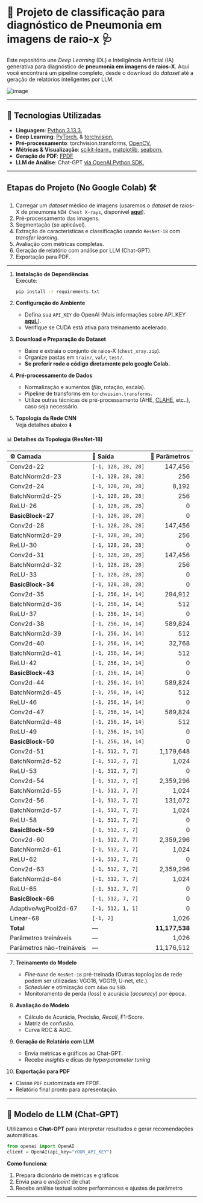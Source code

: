 # 🚀 Projeto de classificação para diagnóstico de Pneumonia em imagens de raio-x 🩺

Este repositório une _Deep Learning_ (DL) e Inteligência Artificial (IA) generativa para diagnóstico de **pneumonia em imagens de raios‑X**. Aqui você encontrará um pipeline completo, desde o download do _dataset_ até a geração de relatórios inteligentes por LLM.

![image](https://github.com/user-attachments/assets/39475ce2-c99e-4c72-95fa-b6fb4126c0c4)

---

## 🎯 Tecnologias Utilizadas

- **Linguagem**: [Python 3.13.3.](https://www.python.org/downloads/)
- **Deep Learning**: [PyTorch.](https://pytorch.org/) & [torchvision.](https://pytorch.org/vision/stable/index.html)
- **Pré-processamento**: torchvision.transforms, [OpenCV.](https://docs.opencv.org/)
- **Métricas & Visualização**: [scikit-learn.](https://scikit-learn.org/stable/), [matplotlib](https://matplotlib.org/), [seaborn.](https://seaborn.pydata.org/)
- **Geração de PDF**: [FPDF](https://pypi.org/project/fpdf/)
- **LLM de Análise**: Chat-GPT [via OpenAI Python SDK.](https://platform.openai.com/api-keys)

---

## Etapas do Projeto (No Google Colab) 🛠️

1. Carregar um _dataset_ médico de imagens (usaremos o _dataset_ de raios-X de pneumonia ``NIH Chest X-rays``, disponível [**aqui**](https://www.kaggle.com/datasets/nih-chest-xrays/data)).
2. Pré-processamento das imagens.
3. Segmentação (se aplicável).
4. Extração de características e classificação usando ``ResNet-18`` com _transfer learning_.
5. Avaliação com métricas completas.
6. Geração de relatório com análise por LLM (Chat-GPT).
7. Exportação para PDF.
---

1. **Instalação de Dependências**  
   Execute:
   ```bash
   pip install -r requirements.txt
   ```
2. **Configuração do Ambiente**  
   - Defina sua `API_KEY` do OpenAI  (Mais informações sobre API_KEY [**aqui.**](https://platform.openai.com/api-keys)).
   - Verifique se CUDA está ativa para treinamento acelerado.

3. **Download e Preparação do Dataset**  
   - Baixe e extraia o conjunto de raios‑X (`chest_xray.zip`).
   - Organize pastas em `train/`, `val/`, `test/`.
   - **Se preferir rode o código diretamente pelo google Colab.**

4. **Pré-processamento de Dados**  
   - Normalização e aumentos (_flip_, rotação, escala).
   - Pipeline de transforms em `torchvision.transforms`.
   - Utilize outras técnicas de pré-processamento (AHE, [CLAHE](https://explore.albumentations.ai/transform/CLAHE), etc..), caso seja necessário.

5. **Topologia da Rede CNN**  
   Veja detalhes abaixo ⬇️
   
📊 **Detalhes da Topologia (ResNet-18)**

| ⚙️ Camada           | 📐 Saída                 | 🔢 Parâmetros    |
| :------------------ | :---------------------- | ---------------: |
| Conv2d-22           | `[-1, 128, 28, 28]`     | 147,456          |
| BatchNorm2d-23      | `[-1, 128, 28, 28]`     | 256              |
| Conv2d-24           | `[-1, 128, 28, 28]`     | 8,192            |
| BatchNorm2d-25      | `[-1, 128, 28, 28]`     | 256              |
| ReLU-26             | `[-1, 128, 28, 28]`     | 0                |
| **BasicBlock-27**   | `[-1, 128, 28, 28]`     | 0                |
| Conv2d-28           | `[-1, 128, 28, 28]`     | 147,456          |
| BatchNorm2d-29      | `[-1, 128, 28, 28]`     | 256              |
| ReLU-30             | `[-1, 128, 28, 28]`     | 0                |
| Conv2d-31           | `[-1, 128, 28, 28]`     | 147,456          |
| BatchNorm2d-32      | `[-1, 128, 28, 28]`     | 256              |
| ReLU-33             | `[-1, 128, 28, 28]`     | 0                |
| **BasicBlock-34**   | `[-1, 128, 28, 28]`     | 0                |
| Conv2d-35           | `[-1, 256, 14, 14]`     | 294,912          |
| BatchNorm2d-36      | `[-1, 256, 14, 14]`     | 512              |
| ReLU-37             | `[-1, 256, 14, 14]`     | 0                |
| Conv2d-38           | `[-1, 256, 14, 14]`     | 589,824          |
| BatchNorm2d-39      | `[-1, 256, 14, 14]`     | 512              |
| Conv2d-40           | `[-1, 256, 14, 14]`     | 32,768           |
| BatchNorm2d-41      | `[-1, 256, 14, 14]`     | 512              |
| ReLU-42             | `[-1, 256, 14, 14]`     | 0                |
| **BasicBlock-43**   | `[-1, 256, 14, 14]`     | 0                |
| Conv2d-44           | `[-1, 256, 14, 14]`     | 589,824          |
| BatchNorm2d-45      | `[-1, 256, 14, 14]`     | 512              |
| ReLU-46             | `[-1, 256, 14, 14]`     | 0                |
| Conv2d-47           | `[-1, 256, 14, 14]`     | 589,824          |
| BatchNorm2d-48      | `[-1, 256, 14, 14]`     | 512              |
| ReLU-49             | `[-1, 256, 14, 14]`     | 0                |
| **BasicBlock-50**   | `[-1, 256, 14, 14]`     | 0                |
| Conv2d-51           | `[-1, 512, 7, 7]`       | 1,179,648        |
| BatchNorm2d-52      | `[-1, 512, 7, 7]`       | 1,024            |
| ReLU-53             | `[-1, 512, 7, 7]`       | 0                |
| Conv2d-54           | `[-1, 512, 7, 7]`       | 2,359,296        |
| BatchNorm2d-55      | `[-1, 512, 7, 7]`       | 1,024            |
| Conv2d-56           | `[-1, 512, 7, 7]`       | 131,072          |
| BatchNorm2d-57      | `[-1, 512, 7, 7]`       | 1,024            |
| ReLU-58             | `[-1, 512, 7, 7]`       | 0                |
| **BasicBlock-59**   | `[-1, 512, 7, 7]`       | 0                |
| Conv2d-60           | `[-1, 512, 7, 7]`       | 2,359,296        |
| BatchNorm2d-61      | `[-1, 512, 7, 7]`       | 1,024            |
| ReLU-62             | `[-1, 512, 7, 7]`       | 0                |
| Conv2d-63           | `[-1, 512, 7, 7]`       | 2,359,296        |
| BatchNorm2d-64      | `[-1, 512, 7, 7]`       | 1,024            |
| ReLU-65             | `[-1, 512, 7, 7]`       | 0                |
| **BasicBlock-66**   | `[-1, 512, 7, 7]`       | 0                |
| AdaptiveAvgPool2d-67| `[-1, 512, 1, 1]`       | 0                |
| Linear-68           | `[-1, 2]`               | 1,026            |
| **Total**           | —                        | **11,177,538**   |
| Parâmetros treináveis   | —                        | 1,026            |
| Parâmetros não-treináveis| —                        | 11,176,512       |


7. **Treinamento do Modelo**  
   - _Fine‑tune_ de ``ResNet-18`` pré-treinada (Outras topologias de rede podem ser utilizadas: VGG16, VGG19, U-net, etc.).
   - _Scheduler_ e otimização com `Adam` ou `SGD`.
   - Monitoramento de perda (_loss_) e acurácia (_accuracy_) por época.

8. **Avaliação do Modelo**  
   - Cálculo de Acurácia, Precisão, _Recall_, F1-Score.  
   - Matriz de confusão.
   - Curva ROC & AUC.

9. **Geração de Relatório com LLM**  
   - Envia métricas e gráficos ao Chat-GPT. 
   - Recebe _insights_ e dicas de _hyperparameter tuning_

10. **Exportação para PDF**  
   - Classe `PDF` customizada em FPDF.
   - Relatório final pronto para apresentação.
---

## 🤖 Modelo de LLM (Chat-GPT)

Utilizamos o **Chat-GPT** para interpretar resultados e gerar recomendações automáticas.

```python
from openai import OpenAI
client = OpenAI(api_key="YOUR_API_KEY")
```

**Como funciona**:  
1. Prepara dicionário de métricas e gráficos  
2. Envia para o _endpoint_ de chat  
3. Recebe análise textual sobre performances e ajustes de parâmetro
---
